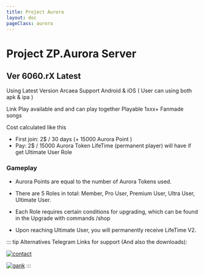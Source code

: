 ```yaml
---
title: Project Aurora
layout: doc
pageClass: aurora
---
```


# Project ZP.Aurora Server

## Ver 6060.rX Latest

Using Latest Version Arcaea
Support Android & iOS ( User can using both apk & ipa )

Link Play available and and can play together
Playable 1xxx+ Fanmade songs

Cost calculated like this

- First join: 2$ / 30 days (+ 15000 Aurora Point )
- Pay: 2$ / 15000 Aurora Token
  LifeTime (permanent player) will have if get Ultimate User Role

### Gameplay

- Aurora Points are equal to the number of Aurora Tokens used.

- There are 5 Roles in total: Member, Pro User, Premium User, Ultra User, Ultimate User.

- Each Role requires certain conditions for upgrading, which can be found in the Upgrade with commands /shop

- Upon reaching Ultimate User, you will permanently receive LifeTime V2.

::: tip Alternatives
Telegram Links for support (And also the downloads):

[![contact](https://img.shields.io/badge/Contact-black?style=for-the-badge&logo=telegram&label=Telegram&labelColor=%231e1e2e&color=%23bac2de)](https://t.me/Mikuchan_none)

[![gank](<https://img.shields.io/badge/Ganknow-black?style=flat&label=Donate&labelColor=%231A1A1A&color=%23FF4040&link=!%5BStatic%20Badge%5D(https%3A%2F%2Fimg.shields.io%2Fbadge%2FContact-black%3Fstyle%3Dfor-the-badge%26logo%3Dtelegram%26label%3DTelegram%26labelColor%3D%25231e1e2e%26color%3D%2523bac2de)>)](https://ganknow.com/massroileon?tab=membership)
:::
